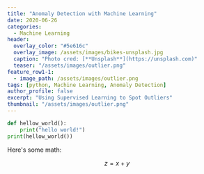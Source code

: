```yaml
---
title: "Anomaly Detection with Machine Learning"
date: 2020-06-26
categories:
  - Machine Learning
header:
  overlay_color: "#5e616c"
  overlay_image: /assets/images/bikes-unsplash.jpg
  caption: "Photo cred: [**Unsplash**](https://unsplash.com)"
  teaser: "/assets/images/outlier.png"  
feature_row1-1:
  - image_path: /assets/images/outlier.png   
tags: [python, Machine Learning, Anomaly Detection]
author_profile: false
excerpt: "Using Supervised Learning to Spot Outliers"
thumbnail: "/assets/images/outlier.png" 
---
```



```python
def hellow_world():
    print("hello world!")
print(hellow_world())    
```


Here's some math:

$$z=x+y$$
